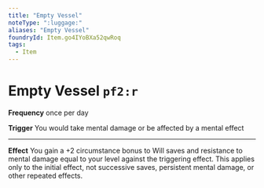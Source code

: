 ```yaml
---
title: "Empty Vessel"
noteType: ":luggage:"
aliases: "Empty Vessel"
foundryId: Item.go4IYoBXa52qwRoq
tags:
  - Item
---
```


# Empty Vessel `pf2:r`

**Frequency** once per day

**Trigger** You would take mental damage or be affected by a mental effect

* * *

**Effect** You gain a +2 circumstance bonus to Will saves and resistance to mental damage equal to your level against the triggering effect. This applies only to the initial effect, not successive saves, persistent mental damage, or other repeated effects.
